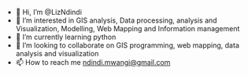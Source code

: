 - 👋 Hi, I’m @LizNdindi
- 👀 I’m interested in GIS analysis, Data processing, analysis and Visualization, Modelling, Web Mapping and Information management
- 🌱 I’m currently learning python
- 💞️ I’m looking to collaborate on GIS programming, web mapping, data analysis and visualization
- 📫 How to reach me ndindi.mwangi@gmail.com
<!---
LizNdindi/LizNdindi is a ✨ special ✨ repository because its `README.md` (this file) appears on your GitHub profile.
You can click the Preview link to take a look at your changes.
--->

